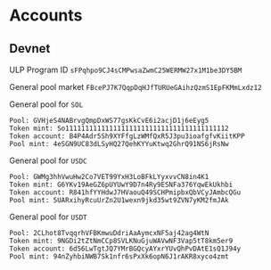 # Accounts
## Devnet
ULP Program ID `sFPqhpo9CJ4sCMPwsaZwmC25WERMW27x1M1be3DY5BM`

General pool market `FBcePJ7K7QqpDqHJfTURUeGAihzQzmS1EpFKMmLxdz12`

General pool for `SOL`
```
Pool: GVHjeS4NABrvgQmpDxWS77gsKkCvE6i2acjD1j6eEyg5
Token mint: So11111111111111111111111111111111111111112
Token account: B4P4Adr5Sh9XYFfgLzWMfQxR5J3pu3ioafgfvKiitKPP
Pool mint: 4eSGN9UC83dLSyHQ27QehKYYuKtwq2GhrQ91NS6jRsNw
```

General pool for `USDC`
```
Pool: GWMg3hhVwuHw2Co7VET99YxH3LoBFkLYyxvvCN8in4K1
Token mint: G6YKv19AeGZ6pUYUwY9D7n4Ry9ESNFa376YqwEkUkhbi
Token account: R841hfYYHdwJ7HVaouQ49SCHPmipbxQbVCyJAmbcQGu
Pool mint: 5UARxihyRcuUrZn2U1wexn9jkd35wt9ZVN7yKM2fmJAk
```

General pool for `USDT`
```
Pool: 2CLhot8TvqqrhVFBKmwuDdriAaAymcxNF5aj42ag4WtN
Token mint: 9NGDi2tZtNmCCp8SVLKNuGjuWAVwNF3Vap5tT8km5er9
Token account: 6d56LwTgtJQ7YMrBGQcyAYxrYUvQhPvDAtE1sQ1J94y
Pool mint: 94nZyhbiNWB7Sk1nfr6sPxXk6opN6J1rAKR8xyco4zmt
```
